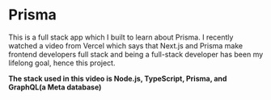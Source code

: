 # Prisma
This is a full stack app which I built to learn about Prisma.
I recently watched a video from Vercel which says that Next.js and Prisma make frontend developers full stack and 
being a full-stack developer has been my lifelong goal, hence this project.

**The stack used in this video is Node.js, TypeScript, Prisma, and GraphQL(a Meta database)**
